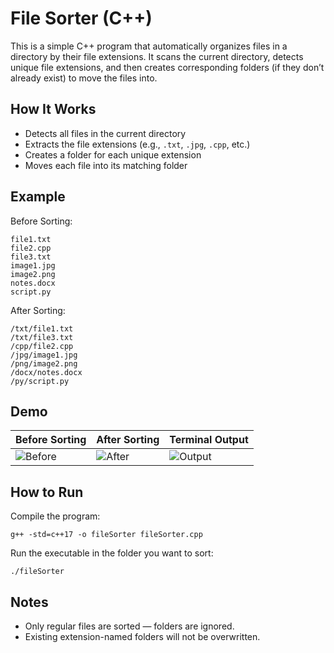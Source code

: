 # File Sorter (C++)

This is a simple C++ program that automatically organizes files in a directory by their file extensions. It scans the current directory, detects unique file extensions, and then creates corresponding folders (if they don’t already exist) to move the files into.

## How It Works

- Detects all files in the current directory
- Extracts the file extensions (e.g., `.txt`, `.jpg`, `.cpp`, etc.)
- Creates a folder for each unique extension
- Moves each file into its matching folder

## Example

Before Sorting:
```
file1.txt
file2.cpp
file3.txt
image1.jpg
image2.png
notes.docx
script.py
```

After Sorting:
```
/txt/file1.txt
/txt/file3.txt
/cpp/file2.cpp
/jpg/image1.jpg
/png/image2.png
/docx/notes.docx
/py/script.py
```

## Demo

| Before Sorting | After Sorting | Terminal Output |
|----------------|----------------|------------------|
| ![Before](https://github.com/MantavyaS/file-sorter/blob/main/screenshots/Screenshot%202025-06-16%20at%208.50.11%E2%80%AFPM.png) | ![After](https://github.com/MantavyaS/file-sorter/blob/main/screenshots/Screenshot%202025-06-16%20at%208.48.56%E2%80%AFPM.png) | ![Output](https://github.com/MantavyaS/file-sorter/blob/main/screenshots/Screenshot%202025-06-16%20at%208.48.28%E2%80%AFPM.png) |

## How to Run

Compile the program:
```
g++ -std=c++17 -o fileSorter fileSorter.cpp
```

Run the executable in the folder you want to sort:
```
./fileSorter
```

## Notes

- Only regular files are sorted — folders are ignored.
- Existing extension-named folders will not be overwritten.
